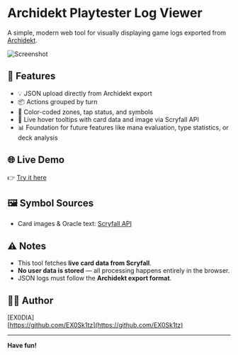 # Archidekt Playtester Log Viewer

A simple, modern web tool for visually displaying game logs exported from [Archidekt](https://archidekt.com).

![Screenshot](https://github.com/user-attachments/assets/f8a6ec05-12b9-423e-91ae-b528714de983)

## 🔧 Features

- 💡 JSON upload directly from Archidekt export
- 📦 Actions grouped by turn
- 🎨 Color-coded zones, tap status, and symbols
- 🧠 Live hover tooltips with card data and image via Scryfall API
- 📊 Foundation for future features like mana evaluation, type statistics, or deck analysis

## 🌐 Live Demo

👉 [Try it here](https://ex0sk1tz.github.io/edh-log-viewer/)

## 🖼️ Symbol Sources

- Card images & Oracle text: [Scryfall API](https://scryfall.com/docs/api)

## ⚠️ Notes

- This tool fetches **live card data from Scryfall**.
- **No user data is stored** — all processing happens entirely in the browser.
- JSON logs must follow the **Archidekt export format**.

## 🧑‍💻 Author

[EX0DIA]  
[https://github.com/EX0Sk1tz](https://github.com/EX0Sk1tz)

---

**Have fun!**
